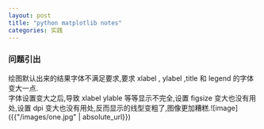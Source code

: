 ```yaml
---
layout: post
title: "python matplotlib notes"
categories: 实践
---
```


### 问题引出
绘图默认出来的结果字体不满足要求,要求 xlabel , ylabel ,title 和 legend 的字体变大一点.   
字体设置变大之后,导致 xlabel ylable 等等显示不完全,设置 figsize 变大也没有用处,设置 dpi 变大也没有用处,反而显示的线型变粗了,图像更加糟糕.![image]({{"/images/one.jpg" | absolute_url}})


